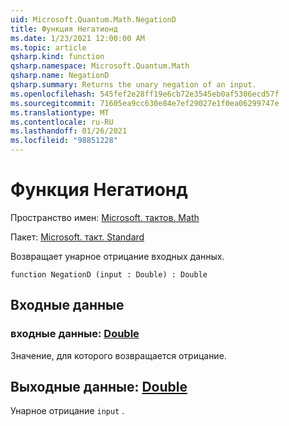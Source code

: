 ```yaml
---
uid: Microsoft.Quantum.Math.NegationD
title: Функция Негатионд
ms.date: 1/23/2021 12:00:00 AM
ms.topic: article
qsharp.kind: function
qsharp.namespace: Microsoft.Quantum.Math
qsharp.name: NegationD
qsharp.summary: Returns the unary negation of an input.
ms.openlocfilehash: 545fef2e28ff19e6cb72e3545eb0af5306ecd57f
ms.sourcegitcommit: 71605ea9cc630e84e7ef29027e1f0ea06299747e
ms.translationtype: MT
ms.contentlocale: ru-RU
ms.lasthandoff: 01/26/2021
ms.locfileid: "98851228"
---
```

# <a name="negationd-function"></a>Функция Негатионд

Пространство имен: [Microsoft. тактов. Math](xref:Microsoft.Quantum.Math)

Пакет: [Microsoft. такт. Standard](https://nuget.org/packages/Microsoft.Quantum.Standard)


Возвращает унарное отрицание входных данных.

```qsharp
function NegationD (input : Double) : Double
```


## <a name="input"></a>Входные данные

### <a name="input--double"></a>входные данные: [Double](xref:microsoft.quantum.lang-ref.double)

Значение, для которого возвращается отрицание.



## <a name="output--double"></a>Выходные данные: [Double](xref:microsoft.quantum.lang-ref.double)

Унарное отрицание `input` .